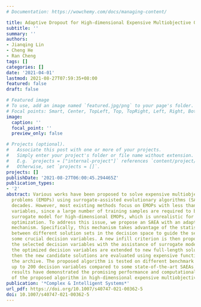 ```yaml
---
# Documentation: https://wowchemy.com/docs/managing-content/

title: Adaptive Dropout for High-dimensional Expensive Multiobjective Optimization
subtitle: ''
summary: ''
authors:
- Jianqing Lin
- Cheng He
- Ran Cheng
tags: []
categories: []
date: '2021-04-01'
lastmod: 2021-08-27T07:59:35+08:00
featured: false
draft: false

# Featured image
# To use, add an image named `featured.jpg/png` to your page's folder.
# Focal points: Smart, Center, TopLeft, Top, TopRight, Left, Right, BottomLeft, Bottom, BottomRight.
image:
  caption: ''
  focal_point: ''
  preview_only: false

# Projects (optional).
#   Associate this post with one or more of your projects.
#   Simply enter your project's folder or file name without extension.
#   E.g. `projects = ["internal-project"]` references `content/project/deep-learning/index.md`.
#   Otherwise, set `projects = []`.
projects: []
publishDate: '2021-08-27T06:00:45.294465Z'
publication_types:
- '2'
abstract: Various works have been proposed to solve expensive multiobjective optimization
  problems (EMOPs) using surrogate-assisted evolutionary algorithms (SAEAs) in recent
  decades. However, most existing methods focus on EMOPs with less than 30 decision
  variables, since a large number of training samples are required to build an accurate
  surrogate model for high-dimensional EMOPs, which is unrealistic for expensive multiobjective
  optimization. To address this issue, we propose an SAEA with an adaptive dropout
  mechanism. Specifically, this mechanism takes advantage of the statistical differences
  between different solution sets in the decision space to guide the selection of
  some crucial decision variables. A new infill criterion is then proposed to optimize
  the selected decision variables with the assistance of surrogate models. Moreover,
  the optimized decision variables are extended to new full-length solutions, and
  then the new candidate solutions are evaluated using expensive functions to update
  the archive. The proposed algorithm is tested on different benchmark problems with
  up to 200 decision variables compared to some state-of-the-art SAEAs. The experimental
  results have demonstrated the promising performance and computational efficiency
  of the proposed algorithm in high-dimensional expensive multiobjective optimization.
publication: '*Complex & Intelligent Systems*'
url_pdf: https://doi.org/10.1007/s40747-021-00362-5
doi: 10.1007/s40747-021-00362-5
---
```

